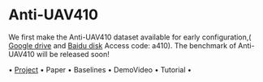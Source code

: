 # Anti-UAV410
We first make the Anti-UAV410 dataset available for early configuration,( [Google drive](https://drive.google.com/file/d/1zsdazmKS3mHaEZWS2BnqbYHPEcIaH5WR/view?usp=sharing) and [Baidu disk](https://pan.baidu.com/s/1R-L9gKIRowMgjjt52n48-g?pwd=a410) Access code: a410). The benchmark of Anti-UAV410 will be released soon!

• [Project](https://sites.google.com/view/anti-uav410/) • Paper • Baselines • DemoVideo • Tutorial •
